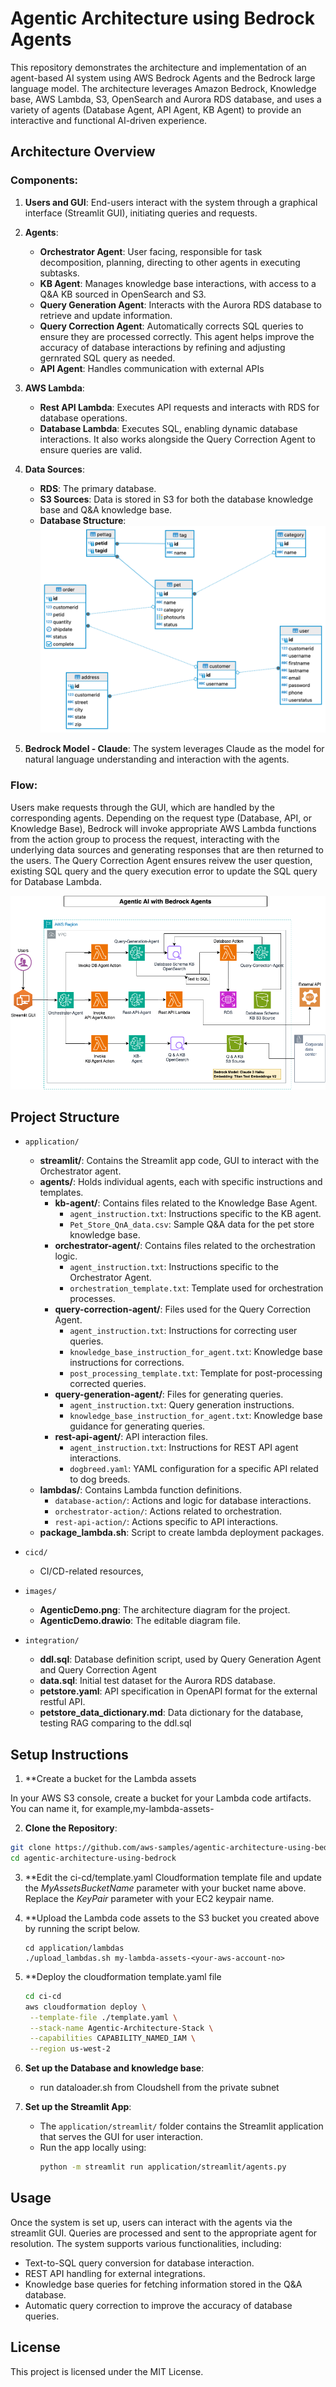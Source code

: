 
# Agentic Architecture using Bedrock Agents

This repository demonstrates the architecture and implementation of an agent-based AI system using AWS Bedrock Agents and the Bedrock large language model. The architecture leverages Amazon Bedrock, Knowledge base, AWS Lambda, S3, OpenSearch and Aurora RDS database, and uses a variety of agents (Database Agent, API Agent, KB Agent) to provide an interactive and functional AI-driven experience.

## Architecture Overview

### Components:
1. **Users and GUI**: End-users interact with the system through a graphical interface (Streamlit GUI), initiating queries and requests.
   
2. **Agents**:
   - **Orchestrator Agent**: User facing, responsible for task decomposition, planning, directing to other agents in executing subtasks.
   - **KB Agent**: Manages knowledge base interactions, with access to a Q&A KB sourced in OpenSearch and S3.
   - **Query Generation Agent**: Interacts with the Aurora RDS database to retrieve and update information.
   - **Query Correction Agent**: Automatically corrects SQL queries to ensure they are processed correctly. This agent helps improve the accuracy of database interactions by refining and adjusting gernrated SQL query as needed.
   - **API Agent**: Handles communication with external APIs

3. **AWS Lambda**:
   - **Rest API Lambda**: Executes API requests and interacts with RDS for database operations.
   - **Database Lambda**: Executes SQL, enabling dynamic database interactions. It also works alongside the Query Correction Agent to ensure queries are valid.

4. **Data Sources**:
   - **RDS**: The primary database.
   - **S3 Sources**: Data is stored in S3 for both the database knowledge base and Q&A knowledge base.
   - **Database Structure**: ![Database Structure](images/petstore-er.png)

5. **Bedrock Model - Claude**: The system leverages Claude as the model for natural language understanding and interaction with the agents.

### Flow:
Users make requests through the GUI, which are handled by the corresponding agents. Depending on the request type (Database, API, or Knowledge Base), Bedrock will invoke appropriate AWS Lambda functions from the action group to process the request, interacting with the underlying data sources and generating responses that are then returned to the users. The Query Correction Agent ensures reivew the user question, existing SQL query and the query execution error to update the SQL query for Database Lambda.

![Agentic AI Architecture](images/AgenticDemo.png)

## Project Structure

- `application/`
  - **streamlit/**: Contains the Streamlit app code, GUI to interact with the Orchestrator agent.
  - **agents/**: Holds individual agents, each with specific instructions and templates.
      - **kb-agent/**: Contains files related to the Knowledge Base Agent.
         - `agent_instruction.txt`: Instructions specific to the KB agent.
         - `Pet_Store_QnA_data.csv`: Sample Q&A data for the pet store knowledge base.
      - **orchestrator-agent/**: Contains files related to the orchestration logic.
         - `agent_instruction.txt`: Instructions specific to the Orchestrator Agent.
         - `orchestration_template.txt`: Template used for orchestration processes.
      - **query-correction-agent/**: Files used for the Query Correction Agent.
         - `agent_instruction.txt`: Instructions for correcting user queries.
         - `knowledge_base_instruction_for_agent.txt`: Knowledge base instructions for corrections.
         - `post_processing_template.txt`: Template for post-processing corrected queries.
      - **query-generation-agent/**: Files for generating queries.
         - `agent_instruction.txt`: Query generation instructions.
         - `knowledge_base_instruction_for_agent.txt`: Knowledge base guidance for generating queries.
      - **rest-api-agent/**: API interaction files.
         - `agent_instruction.txt`: Instructions for REST API agent interactions.
         - `dogbreed.yaml`: YAML configuration for a specific API related to dog breeds.
   - **lambdas/**: Contains Lambda function definitions.
      - `database-action/`: Actions and logic for database interactions.
      - `orchestrator-action/`: Actions related to orchestration.
      - `rest-api-action/`: Actions specific to API interactions.
  - **package_lambda.sh**: Script to create lambda deployment packages.

- `cicd/`
  - CI/CD-related resources,
  
- `images/`
  - **AgenticDemo.png**: The architecture diagram for the project.
  - **AgenticDemo.drawio**: The editable diagram file.

- `integration/`
  - **ddl.sql**: Database definition script, used by Query Generation Agent and Query Correction Agent
  - **data.sql**: Initial test dataset for the Aurora RDS database.
  - **petstore.yaml**: API specification in OpenAPI format for the external restful API.
  - **petstore_data_dictionary.md**: Data dictionary for the database, testing RAG comparing to the ddl.sql

## Setup Instructions

1. **Create a bucket for the Lambda assets

In your AWS S3 console, create a bucket for your Lambda code artifacts. You can name it, for example,my-lambda-assets-<your-aws-account-no>

2.  **Clone the Repository**:
   ```bash
   git clone https://github.com/aws-samples/agentic-architecture-using-bedrock.git
   cd agentic-architecture-using-bedrock
   ```

3. **Edit the ci-cd/template.yaml Cloudformation template file and update the _MyAssetsBucketName_ parameter with your bucket name above. Replace the _KeyPair_ parameter with your EC2 keypair name. 

4. **Upload the Lambda code assets to the S3 bucket you created above by running the script below. 
   ```
   cd application/lambdas
   ./upload_lambdas.sh my-lambda-assets-<your-aws-account-no>

5. **Deploy the cloudformation template.yaml file
   ```bash
   cd ci-cd
   aws cloudformation deploy \
    --template-file ./template.yaml \
    --stack-name Agentic-Architecture-Stack \
    --capabilities CAPABILITY_NAMED_IAM \
    --region us-west-2
   ```

6. **Set up the Database and knowledge base**:
   - run dataloader.sh from Cloudshell from the private subnet

7. **Set up the Streamlit App**:
   - The `application/streamlit/` folder contains the Streamlit application that serves the GUI for user interaction.
   - Run the app locally using:
     ```bash
     python -m streamlit run application/streamlit/agents.py
     ```

## Usage
Once the system is set up, users can interact with the agents via the streamlit GUI. Queries are processed and sent to the appropriate agent for resolution. The system supports various functionalities, including:
- Text-to-SQL query conversion for database interaction.
- REST API handling for external integrations.
- Knowledge base queries for fetching information stored in the Q&A database.
- Automatic query correction to improve the accuracy of database queries.

## License

This project is licensed under the MIT License.
